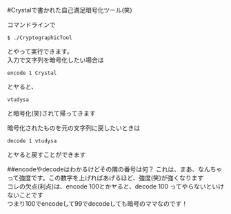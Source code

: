 #Crystalで書かれた自己満足暗号化ツール(笑)

コマンドラインで 

```
$ ./CryptographicTool 
```

とやって実行できます。  
入力で文字列を暗号化したい場合は

```
encode 1 Crystal
```

とヤると、

```
vtudysa
```

と暗号化(笑)されて帰ってきます

暗号化されたものを元の文字列に戻したいときは

```
decode 1 vtudysa
```

とヤると戻すことができます  

##encodeやdecodeはわかるけどその隣の番号は何？
これは、まあ、なんちゃって強度です。この数字を上げればあげるほど、強度(笑)が強くなります  
コレの欠点(利点)は、encode 100とかヤると、decode 100 ってやらないといけないことです  
つまり100でencodeして99でdecodeしても暗号のママなのです！  

